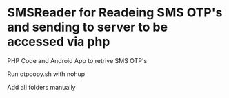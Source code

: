 # SMSReader for Readeing SMS OTP's and sending to server to be accessed via php
PHP Code and Android App to retrive SMS OTP's

Run otpcopy.sh with nohup

Add all folders manually

